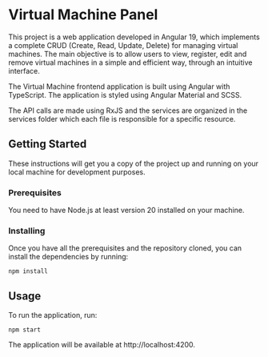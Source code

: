 # Virtual Machine Panel

This project is a web application developed in Angular 19, which implements a complete CRUD (Create, Read, Update, Delete) for managing virtual machines.
The main objective is to allow users to view, register, edit and remove virtual machines in a simple and efficient way, through an intuitive interface.

The Virtual Machine frontend application is built using Angular with TypeScript. The application is styled using Angular Material and SCSS.

The API calls are made using RxJS and the services are organized in the services folder which each file is responsible for a specific resource.

## Getting Started

These instructions will get you a copy of the project up and running on your local machine for development purposes.

### Prerequisites

You need to have Node.js at least version 20 installed on your machine.

### Installing

Once you have all the prerequisites and the repository cloned, you can install the dependencies by running:

```
npm install
```

## Usage

To run the application, run:

```
npm start
```

The application will be available at http://localhost:4200.
